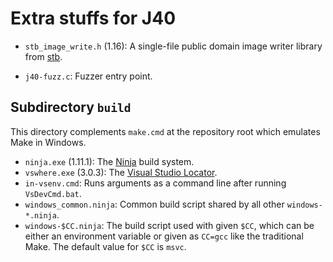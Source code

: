 # Extra stuffs for J40

* `stb_image_write.h` (1.16): A single-file public domain image writer library from [stb](https://github.com/nothings/stb/).

* `j40-fuzz.c`: Fuzzer entry point.

## Subdirectory `build`

This directory complements `make.cmd` at the repository root which emulates Make in Windows.

* `ninja.exe` (1.11.1): The [Ninja](https://ninja-build.org/) build system.
* `vswhere.exe` (3.0.3): The [Visual Studio Locator](https://github.com/microsoft/vswhere).
* `in-vsenv.cmd`: Runs arguments as a command line after running `VsDevCmd.bat`.
* `windows_common.ninja`: Common build script shared by all other `windows-*.ninja`.
* `windows-$CC.ninja`: The build script used with given `$CC`, which can be either an environment variable or given as `CC=gcc` like the traditional Make. The default value for `$CC` is `msvc`.

